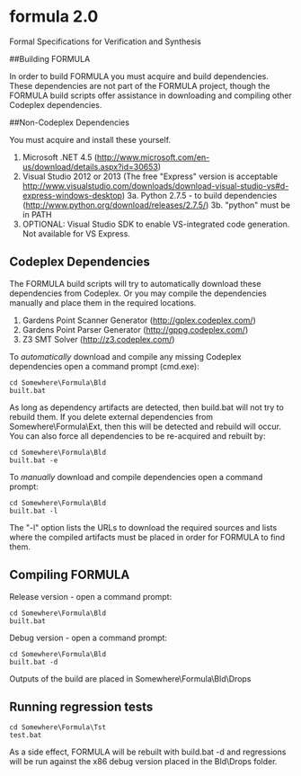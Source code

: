 # formula 2.0
Formal Specifications for Verification and Synthesis

##Building FORMULA

In order to build FORMULA you must acquire and build dependencies.
These dependencies are not part of the FORMULA project, though
the FORMULA build scripts offer assistance in downloading and compiling
other Codeplex dependencies. 

##Non-Codeplex Dependencies

You must acquire and install these yourself.

1. Microsoft .NET 4.5 (http://www.microsoft.com/en-us/download/details.aspx?id=30653)
2. Visual Studio 2012 or 2013 (The free "Express" version is acceptable http://www.visualstudio.com/downloads/download-visual-studio-vs#d-express-windows-desktop)
3a. Python 2.7.5 - to build dependencies (http://www.python.org/download/releases/2.7.5/)
3b. "python" must be in PATH
4.  OPTIONAL: Visual Studio SDK to enable VS-integrated code generation. Not available for VS Express.  

## Codeplex Dependencies

The FORMULA build scripts will try to automatically download these dependencies from Codeplex.
Or you may compile the dependencies manually and place them in the required locations. 

1. Gardens Point Scanner Generator (http://gplex.codeplex.com/)
2. Gardens Point Parser Generator (http://gppg.codeplex.com/)
3. Z3 SMT Solver (http://z3.codeplex.com/)

To *automatically* download and compile any missing Codeplex dependencies open a command
prompt (cmd.exe):

    cd Somewhere\Formula\Bld
    built.bat

As long as dependency artifacts are detected, then build.bat will not try to rebuild them.
If you delete external dependencies from Somewhere\Formula\Ext, then this will be detected
and rebuild will occur. You can also force all dependencies to be re-acquired and rebuilt by:

    cd Somewhere\Formula\Bld
    built.bat -e

To *manually* download and compile dependencies open a command prompt:

    cd Somewhere\Formula\Bld
    built.bat -l

The "-l" option lists the URLs to download the required sources and lists where the compiled artifacts
must be placed in order for FORMULA to find them.  

## Compiling FORMULA

Release version - open a command prompt:

    cd Somewhere\Formula\Bld
    built.bat

Debug version - open a command prompt:

    cd Somewhere\Formula\Bld
    built.bat -d

Outputs of the build are placed in Somewhere\Formula\Bld\Drops

## Running regression tests

    cd Somewhere\Formula\Tst
    test.bat

As a side effect, FORMULA will be rebuilt with build.bat -d and
regressions will be run against the x86 debug version placed in the Bld\Drops folder.
